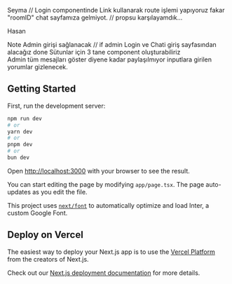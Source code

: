 Seyma
// Login componentinde Link kullanarak route işlemi yapıyoruz fakar "roomID" chat sayfamıza gelmiyot.
// propsu karşılayamdık...

Hasan


Note
Admin girişi sağlanacak // if admin
Login ve Chati giriş sayfasından alacağız    done
Sütunlar için 3 tane component oluşturabiliriz     
Admin tüm mesajları göster diyene kadar paylaşılmıyor inputlara girilen yorumlar gizlenecek. 

## Getting Started

First, run the development server:

```bash
npm run dev
# or
yarn dev
# or
pnpm dev
# or
bun dev
```

Open [http://localhost:3000](http://localhost:3000) with your browser to see the result.

You can start editing the page by modifying `app/page.tsx`. The page auto-updates as you edit the file.

This project uses [`next/font`](https://nextjs.org/docs/basic-features/font-optimization) to automatically optimize and load Inter, a custom Google Font.

## Deploy on Vercel

The easiest way to deploy your Next.js app is to use the [Vercel Platform](https://vercel.com/new?utm_medium=default-template&filter=next.js&utm_source=create-next-app&utm_campaign=create-next-app-readme) from the creators of Next.js.

Check out our [Next.js deployment documentation](https://nextjs.org/docs/deployment) for more details.
